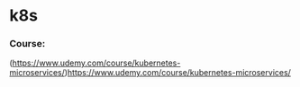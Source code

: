 # k8s
### Course:
(https://www.udemy.com/course/kubernetes-microservices/)https://www.udemy.com/course/kubernetes-microservices/
